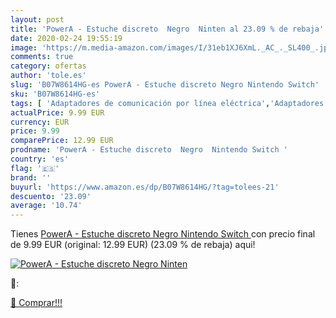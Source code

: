 ```yaml
---
layout: post
title: 'PowerA - Estuche discreto  Negro  Ninten al 23.09 % de rebaja'
date: 2020-02-24 19:55:19
image: 'https://m.media-amazon.com/images/I/31eb1XJ6XmL._AC_._SL400_.jpg'
comments: true
category: ofertas
author: 'tole.es'
slug: 'B07W8614HG-es PowerA - Estuche discreto Negro Nintendo Switch'
sku: 'B07W8614HG-es'
tags: [ 'Adaptadores de comunicación por línea eléctrica','Adaptadores de red','Dispositivos de red','Informática','nintendo', ]
actualPrice: 9.99 EUR
currency: EUR
price: 9.99
comparePrice: 12.99 EUR
prodname: 'PowerA - Estuche discreto  Negro  Nintendo Switch '
country: 'es'
flag: '🇪🇸'
brand: ''
buyurl: 'https://www.amazon.es/dp/B07W8614HG/?tag=tolees-21'
descuento: '23.09'
average: '10.74'
---
```


Tienes [PowerA - Estuche discreto  Negro  Nintendo Switch ](https://www.amazon.es/dp/B07W8614HG/?tag=tolees-21) con precio final de  9.99 EUR (original: 12.99 EUR) (23.09 %  de rebaja) aqui!

[![PowerA - Estuche discreto  Negro  Ninten](https://m.media-amazon.com/images/I/31eb1XJ6XmL._AC_._SL400_.jpg)](https://www.amazon.es/dp/B07W8614HG/?tag=tolees-21)

🔎:


[🛒 Comprar!!!](https://www.amazon.es/dp/B07W8614HG/?tag=tolees-21)
